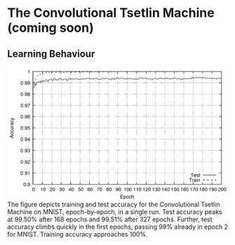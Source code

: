 # The Convolutional Tsetlin Machine (coming soon)
## Learning Behaviour
![Figure 4](https://github.com/olegranmo/blob/blob/master/performance_by_epoch_MNIST.png)
The figure depicts training and test accuracy for the Convolutional Tsetlin Machine on MNIST, epoch-by-epoch, in a single run. Test accuracy peaks at 99.50% after 168 epochs and 99.51% after 327 epochs. Further, test accuracy climbs quickly in the first epochs, passing 99% already in epoch $2$ for MNIST. Training accuracy approaches 100%. 
